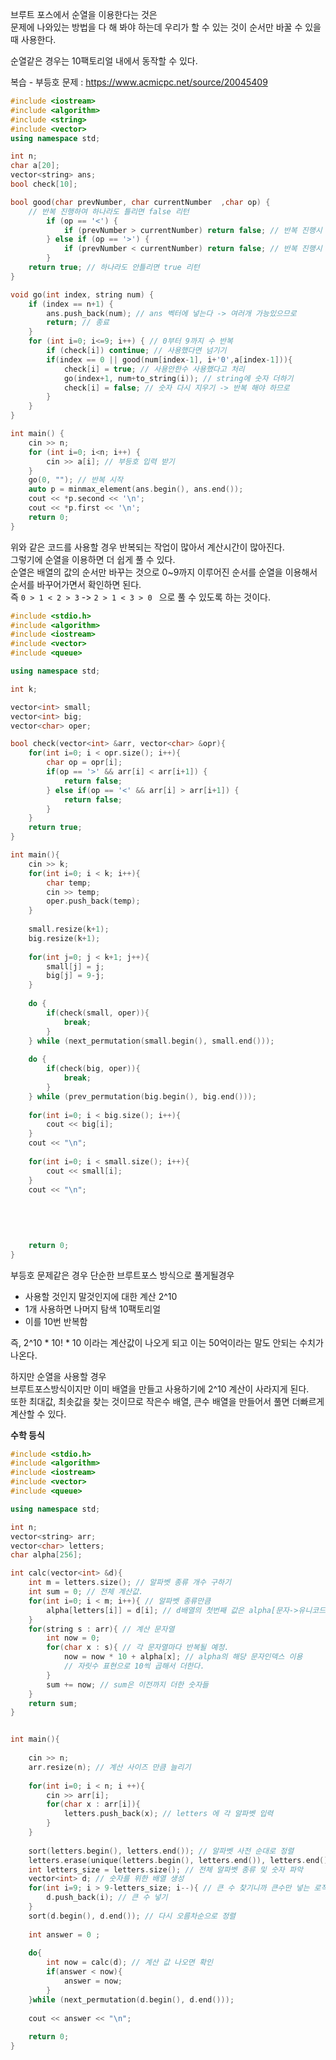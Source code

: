 브루트 포스에서 순열을 이용한다는 것은       
문제에 나와있는 방법을 다 해 봐야 하는데 우리가 할 수 있는 것이 순서만 바꿀 수 있을 때 사용한다.        
    
순열같은 경우는 10팩토리얼 내에서 동작할 수 있다.   

복습 - 부등호 문제 : https://www.acmicpc.net/source/20045409   
    
```c++
#include <iostream>
#include <algorithm>
#include <string>
#include <vector>
using namespace std;

int n;
char a[20];
vector<string> ans;
bool check[10];

bool good(char prevNumber, char currentNumber  ,char op) {
    // 반복 진행하여 하나라도 틀리면 false 리턴
        if (op == '<') { 
			if (prevNumber > currentNumber) return false; // 반복 진행시 값이 맞냐 비교
        } else if (op == '>') {
            if (prevNumber < currentNumber) return false; // 반복 진행시 값이 맞냐 비교
        }
    return true; // 하나라도 안틀리면 true 리턴
}

void go(int index, string num) {
    if (index == n+1) {
        ans.push_back(num); // ans 벡터에 넣는다 -> 여러개 가능있으므로
        return; // 종료 
    }
    for (int i=0; i<=9; i++) { // 0부터 9까지 수 반복 
        if (check[i]) continue; // 사용했다면 넘기기 
        if(index == 0 || good(num[index-1], i+'0',a[index-1])){
			check[i] = true; // 사용안한수 사용했다고 처리 
			go(index+1, num+to_string(i)); // string에 숫자 더하기 
			check[i] = false; // 숫자 다시 지우기 -> 반복 해야 하므로  
		}
	}
}

int main() {
    cin >> n;
    for (int i=0; i<n; i++) {
        cin >> a[i]; // 부등호 입력 받기 
    }
    go(0, ""); // 반복 시작 
    auto p = minmax_element(ans.begin(), ans.end());
    cout << *p.second << '\n'; 
    cout << *p.first << '\n';
    return 0;
}
```   
위와 같은 코드를 사용할 경우 반복되는 작업이 많아서 계산시간이 많아진다.      
그렇기에 순열을 이용하면 더 쉽게 풀 수 있다.         
순열은 배열의 값의 순서만 바꾸는 것으로 0~9까지 이루어진 순서를 순열을 이용해서 순서를 바꾸어가면서 확인하면 된다.           
즉 ```0 > 1 < 2 > 3``` -> ```2 > 1 < 3 > 0 ``` 으로 풀 수 있도록 하는 것이다.            
     
```c++
#include <stdio.h>
#include <algorithm>
#include <iostream>
#include <vector>
#include <queue>

using namespace std;

int k;

vector<int> small;
vector<int> big;
vector<char> oper;

bool check(vector<int> &arr, vector<char> &opr){
    for(int i=0; i < opr.size(); i++){
        char op = opr[i];
        if(op == '>' && arr[i] < arr[i+1]) {
            return false;
        } else if(op == '<' && arr[i] > arr[i+1]) {
            return false;
        }
    }
    return true;
}

int main(){
    cin >> k;
    for(int i=0; i < k; i++){
        char temp;
        cin >> temp;
        oper.push_back(temp);
    }
    
    small.resize(k+1);
    big.resize(k+1);
    
    for(int j=0; j < k+1; j++){
        small[j] = j;
        big[j] = 9-j;
    }
    
    do {
        if(check(small, oper)){
            break;
        }
    } while (next_permutation(small.begin(), small.end()));
    
    do {
        if(check(big, oper)){
            break;
        }
    } while (prev_permutation(big.begin(), big.end()));
    
    for(int i=0; i < big.size(); i++){
        cout << big[i];
    }
    cout << "\n";
    
    for(int i=0; i < small.size(); i++){
        cout << small[i];
    }
    cout << "\n";
    
    
    
    
    
    return 0;
}
```
부등호 문제같은 경우 단순한 브루트포스 방식으로 풀게될경우
* 사용할 것인지 말것인지에 대한 계산 2^10
* 1개 사용하면 나머지 탐색 10팩토리얼   
* 이를 10번 반복함   
   
즉, 2^10 * 10! * 10 이라는 계산값이 나오게 되고 이는 50억이라는 말도 안되는 수치가 나온다.    

하지만 순열을 사용할 경우     
브루트포스방식이지만 이미 배열을 만들고 사용하기에 2^10 계산이 사라지게 된다.   
또한 최대값, 최솟값을 찾는 것이므로 작은수 배열, 큰수 배열을 만들어서 풀면 더빠르게 계산할 수 있다.     


**수학 등식**
```c++
#include <stdio.h>
#include <algorithm>
#include <iostream>
#include <vector>
#include <queue>

using namespace std;

int n;
vector<string> arr;
vector<char> letters;
char alpha[256];

int calc(vector<int> &d){
    int m = letters.size(); // 알파벳 종류 개수 구하기
    int sum = 0; // 전체 계산값.
    for(int i=0; i < m; i++){ // 알파벳 종류만큼
        alpha[letters[i]] = d[i]; // d배열의 첫번째 값은 alpha[문자->유니코드] 에 저장됨.
    }
    for(string s : arr){ // 계산 문자열
        int now = 0;
        for(char x : s){ // 각 문자열마다 반복될 예정.
            now = now * 10 + alpha[x]; // alpha의 해당 문자인덱스 이용
            // 자릿수 표현으로 10씩 곱해서 더한다.
        }
        sum += now; // sum은 이전까지 더한 숫자들
    }
    return sum;
}


int main(){
    
    cin >> n;
    arr.resize(n); // 계산 사이즈 만큼 늘리기
    
    for(int i=0; i < n; i ++){
        cin >> arr[i];
        for(char x : arr[i]){
            letters.push_back(x); // letters 에 각 알파벳 입력
        }
    }
    
    sort(letters.begin(), letters.end()); // 알파벳 사전 순대로 정렬
    letters.erase(unique(letters.begin(), letters.end()), letters.end()); // 동일 알파벳 있으면 삭제
    int letters_size = letters.size(); // 전체 알파벳 종류 및 숫자 파악
    vector<int> d; // 숫자를 위한 배열 생성
    for(int i=9; i > 9-letters_size; i--){ // 큰 수 찾기니까 큰수만 넣는 로직
        d.push_back(i); // 큰 수 넣기
    }
    sort(d.begin(), d.end()); // 다시 오름차순으로 정렬
    
    int answer = 0 ;
    
    do{
        int now = calc(d); // 계산 값 나오면 확인
        if(answer < now){
            answer = now;
        }
    }while (next_permutation(d.begin(), d.end()));
    
    cout << answer << "\n";
    
    return 0;
}


```
   
 
